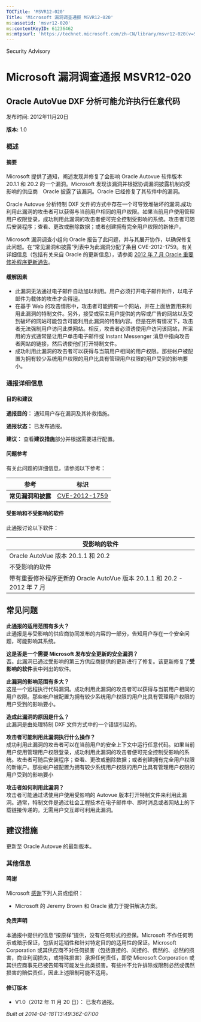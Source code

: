```yaml
---
TOCTitle: 'MSVR12-020'
Title: 'Microsoft 漏洞调查通报 MSVR12-020'
ms:assetid: 'msvr12-020'
ms:contentKeyID: 61236462
ms:mtpsurl: 'https://technet.microsoft.com/zh-CN/library/msvr12-020(v=Security.10)'
---
```


Security Advisory

Microsoft 漏洞调查通报 MSVR12-020
=================================

Oracle AutoVue DXF 分析可能允许执行任意代码
-------------------------------------------

发布时间: 2012年11月20日

**版本:** 1.0

### 概述

#### 摘要

Microsoft 提供了通知，阐述发现并修复了会影响 Oracle Autovue 软件版本 20.1.1 和 20.2 的一个漏洞。Microsoft 发现该漏洞并根据协调漏洞披露机制向受影响的供应商　Oracle 披露了该漏洞。Oracle 已经修复了其软件中的漏洞。

Oracle Autovue 分析特制 DXF 文件的方式中存在一个可导致堆破坏的漏洞.成功利用此漏洞的攻击者可以获得与当前用户相同的用户权限。如果当前用户使用管理用户权限登录，成功利用此漏洞的攻击者便可完全控制受影响的系统。攻击者可随后安装程序；查看、更改或删除数据；或者创建拥有完全用户权限的新帐户。

Microsoft 漏洞调查小组向 Oracle 报告了此问题，并与其展开协作，以确保修复此问题。在“常见漏洞和披露”列表中为此漏洞分配了条目 CVE-2012-1759。有关详细信息（包括有关来自 Oracle 的更新信息），请参阅 [2012 年 7 月 Oracle 重要修补程序更新通告](http://www.oracle.com/technetwork/topics/security/cpujul2012-392727.html)。

#### 缓解因素

-   此漏洞无法通过电子邮件自动加以利用。用户必须打开电子邮件附件，以电子邮件为载体的攻击才会得逞。
-   在基于 Web 的攻击情形中，攻击者可能拥有一个网站，并在上面放置用来利用此漏洞的特制文件。另外，接受或宿主用户提供的内容或广告的网站以及受到破坏的网站可能包含可能利用此漏洞的特制内容。但是在所有情况下，攻击者无法强制用户访问此类网站。相反，攻击者必须诱使用户访问该网站，所采用的方式通常是让用户单击电子邮件或 Instant Messenger 消息中指向攻击者网站的链接，然后诱使他们打开特制文件。
-   成功利用此漏洞的攻击者可以获得与当前用户相同的用户权限。那些帐户被配置为拥有较少系统用户权限的用户比具有管理用户权限的用户受到的影响要小。

### 通报详细信息

#### 目的和建议

**通报目的：** 通知用户存在漏洞及其补救措施。

**通报状态：** 已发布通报。

**建议：** 查看**建议措施**部分并根据需要进行配置。

#### 问题参考

有关此问题的详细信息，请参阅以下参考：

| 参考               | 标识                                                                             |
|--------------------|----------------------------------------------------------------------------------|
| **常见漏洞和披露** | [CVE-2012-1759](http://www.cve.mitre.org/cgi-bin/cvename.cgi?name=cve-2012-1759) |

#### 受影响和不受影响的软件

此通报讨论以下软件：

| 受影响的软件                                                             |
|--------------------------------------------------------------------------|
| Oracle AutoVue 版本 20.1.1 和 20.2                                       |
| 不受影响的软件                                                           |
| 带有重要修补程序更新的 Oracle AutoVue 版本 20.1.1 和 20.2 - 2012 年 7 月 |

常见问题
--------


**此通报的适用范围有多大？**  
此通报是与受影响的供应商协同发布的内容的一部分，告知用户存在一个安全问题，可能影响其系统。

**这是否是一个需要 Microsoft 发布安全更新的安全漏洞？**  
否。此漏洞已通过受影响的第三方供应商提供的更新进行了修复。该更新修复了**受影响的软件**表中列出的软件。

**此漏洞的影响范围有多大？**  
这是一个远程执行代码漏洞。成功利用此漏洞的攻击者可以获得与当前用户相同的用户权限。那些帐户被配置为拥有较少系统用户权限的用户比具有管理用户权限的用户受到的影响要小。

**造成此漏洞的原因是什么？**  
此漏洞是由处理特制 DXF 文件方式中的一个错误引起的。

**攻击者可能利用此漏洞执行什么操作？**  
成功利用此漏洞的攻击者可以在当前用户的安全上下文中运行任意代码。如果当前用户使用管理用户权限登录，成功利用此漏洞的攻击者便可完全控制受影响的系统。攻击者可随后安装程序；查看、更改或删除数据；或者创建拥有完全用户权限的新帐户。那些帐户被配置为拥有较少系统用户权限的用户比具有管理用户权限的用户受到的影响要小

**攻击者如何利用此漏洞？**  
攻击者可能通过诱使用户使用受影响的 Autovue 版本打开特制文件来利用此漏洞。通常，特制文件是通过社会工程技术在电子邮件中、即时消息或者网站上的下载链接传递的。无需用户交互即可利用此漏洞。

建议措施
--------


更新至 Oracle Autovue 的最新版本。

### 其他信息

#### 鸣谢

Microsoft [感谢](http://go.microsoft.com/fwlink/?linkid=21127)下列人员或组织：

-   Microsoft 的 Jeremy Brown 和 Oracle 致力于提供解决方案。

#### 免责声明

本通报中提供的信息“按原样”提供，没有任何形式的担保。Microsoft 不作任何明示或暗示保证，包括对适销性和针对特定目的的适用性的保证。Microsoft Corporation 或其供应商不对任何损害（包括直接的、间接的、偶然的、必然的损害，商业利润损失，或特殊损害）承担任何责任，即使 Microsoft Corporation 或其供应商事先已被告知有可能发生此类损害。有些州不允许排除或限制必然或偶然损害的赔偿责任，因此上述限制可能不适用。

#### 修订版本

-   V1.0（2012 年 11 月 20 日）： 已发布通报。

*Built at 2014-04-18T13:49:36Z-07:00*
